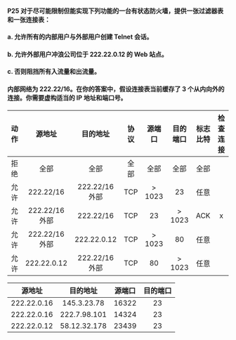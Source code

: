 #### P25 对于尽可能限制但能实现下列功能的一台有状态防火墙，提供一张过滤器表和一张连接表：
#### a. 允许所有的内部用户与外部用户创建 Telnet 会话。
#### b. 允许外部用户冲浪公司位于 222.22.0.12 的 Web 站点。
#### c. 否则阻挡所有入流量和出流量。
#### 内部网络为 222.22/16。在你的答案中，假设连接表当前缓存了 3 个从内向外的连接。你需要虚构适当的 IP 地址和端口号。

|动作|源地址|目的地址|协议|源端口|目的端口|标志比特|检查连接|
|:---:|:---:|:---:|:---:|:---:|:---:|:---:| :---:|
|拒绝|全部|全部|全部|全部|全部|全部||
|允许|222.22/16|222.22/16 外部|TCP| > 1023|23|任意||
|允许|222.22/16外部|222.22/16|TCP| 23| > 1023|ACK| x |
|允许|222.22/16 外部|222.22.0.12|TCP| > 1023|80|任意| |
|允许|222.22.0.12|222.22/16 外部|TCP| 80|> 1023|任意| |
   
|源地址|目的地址|源端口|目的端口|
|:---:|:---:|:---:|:---:|
|222.22.0.16|145.3.23.78|16322|23|
|222.22.0.16|222.7.98.101|14324|23|
|222.22.0.12|58.12.32.178|23439|23|
   
   
   
   